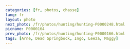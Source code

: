 ```yaml
---
categories: [fr, photos, chasse]
lang: fr
layout: photo
next_photo: /fr/photos/hunting/hunting-P0000248.html
picname: P0000164
prev_photo: /fr/photos/hunting/hunting-P0000166.html
tags: [Arne, Dead Springbock, Ingo, Leeza, Maggy]
---
```

